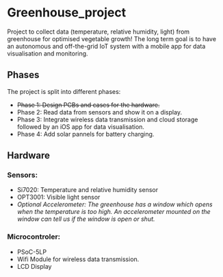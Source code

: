 # Greenhouse_project

Project to collect data (temperature, relative humidity, light) from greenhouse for optimised vegetable growth! The long term goal is to have an autonomous and off-the-grid IoT system with a mobile app for data visualisation and monitoring. 

## Phases

The project is split into different phases:
- ~~Phase 1: Design PCBs and cases for the hardware.~~
- Phase 2: Read data from sensors and show it on a display.
- Phase 3: Integrate wireless data transmission and cloud storage followed by an iOS app for data visualisation.
- Phase 4: Add solar pannels for battery charging.

## Hardware

### Sensors:

- Si7020: Temperature and relative humidity sensor
- OPT3001: Visible light sensor
- *Optional Accelerometer: The greenhouse has a window which opens when the temperature is too high. An accelerometer mounted on the window can tell us if the window is open or shut.*

### Microcontroler:
- PSoC-5LP
- Wifi Module for wireless data transmission.
- LCD Display

